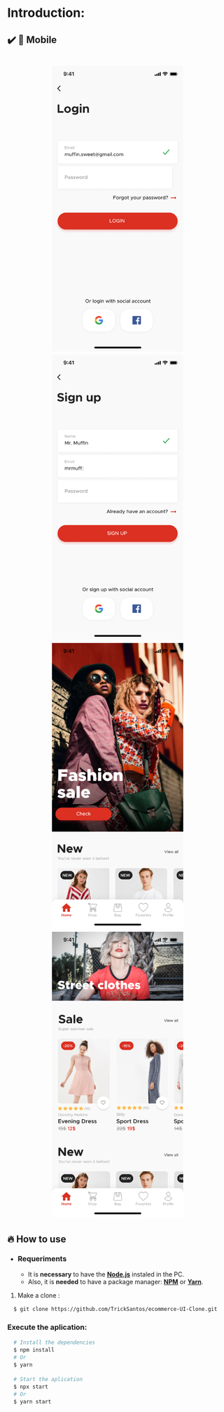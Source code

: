 # Introduction:
## :heavy_check_mark: :iphone: Mobile

<h1 align="center">
    <img alt="Login" src=".github/login.png" width="300px">
    <img alt="Sign Up" src=".github/signup.png" width="300px"> 
    <br>
    <img alt="Main" src=".github/main.png" width="300px">
    <img alt="Main2" src=".github/main2.png" width="300px">
</h1>

<a id="how-to"></a>

## :fire: How to use

- ### **Requeriments**

  - It is **necessary** to have the **[Node.js](https://nodejs.org/en/)** instaled in the PC.
  - Also, it is **needed** to have a package manager: **[NPM](https://www.npmjs.com/)** or **[Yarn](https://yarnpkg.com/)**.

1. Make a clone :

```sh
  $ git clone https://github.com/TrickSantos/ecommerce-UI-Clone.git
```

### Execute the aplication:

```sh
  # Install the dependencies
  $ npm install
  # Or
  $ yarn

  # Start the aplication
  $ npx start
  # Or
  $ yarn start
```
